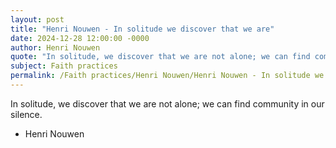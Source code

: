 ```yaml
---
layout: post
title: "Henri Nouwen - In solitude we discover that we are"
date: 2024-12-28 12:00:00 -0000
author: Henri Nouwen
quote: "In solitude, we discover that we are not alone; we can find community in our silence."
subject: Faith practices
permalink: /Faith practices/Henri Nouwen/Henri Nouwen - In solitude we discover that we are
---
```


In solitude, we discover that we are not alone; we can find community in our silence.

- Henri Nouwen
